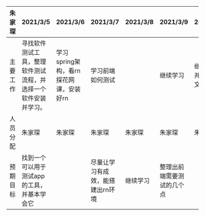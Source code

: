 | 朱家琛   | 2021/3/5                                                     | 2021/3/6                               | 2021/3/7                         | 2021/3/8 | 2021/3/9                   | 2021/3/10                      | 2021/3/11 |
| -------- | ------------------------------------------------------------ | -------------------------------------- | -------------------------------- | -------- | -------------------------- | ------------------------------ | --------- |
| 主要工作 | 寻找软件测试工具，整理软件测试流程，并选择一个软件安装并学习。 | 学习spring架构，看rn探花网课，安装好rn | 学习前端如何测试                 |          | 继续学习                   | 继续学习，并整理测试文档于摘要 | 满课      |
| 人员分配 | 朱家琛                                                       | 朱家琛                                 | 朱家琛                           | 朱家琛   | 朱家琛                     | 朱家琛                         | 朱家琛    |
| 预期目标 | 找到一个可以用于测试app的工具，并基本学会它                  |                                        | 尽量让学习有成效，能搭建出rn环境 | 继续学习 | 整理出前端需要测试的几个点 |                                | 活下来    |
